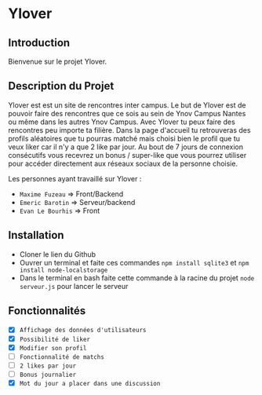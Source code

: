 # Ylover

## Introduction

Bienvenue sur le projet Ylover.

## Description du Projet

Ylover est est un site de rencontres inter campus. Le but de Ylover est de pouvoir faire des rencontres que ce sois au sein de Ynov Campus Nantes ou même dans les autres Ynov Campus. Avec Ylover tu peux faire des rencontres peu importe ta filière. Dans la page d'accueil tu retrouveras des profils aléatoires que tu pourras matché mais choisi bien le profil que tu veux liker car il n'y a que 2 like par jour. Au bout de 7 jours de connexion consécutifs vous recevrez un bonus / super-like que vous pourrez utiliser pour accéder directement aux réseaux sociaux de la personne choisie.

Les personnes ayant travaillé sur Ylover :

- `Maxime Fuzeau` => Front/Backend
- `Emeric Barotin` => Serveur/backend
- `Evan Le Bourhis` => Front

## Installation

- Cloner le lien du Github
- Ouvrer un terminal et faite ces commandes `npm install sqlite3` et `npm install node-localstorage`
- Dans le terminal en bash faite cette commande à la racine du projet `node serveur.js` pour lancer le serveur

## Fonctionnalités

- [x] `Affichage des données d'utilisateurs`
- [x] `Possibilité de liker`
- [x] `Modifier son profil`
- [ ] `Fonctionnalité de matchs`
- [ ] `2 likes par jour`
- [ ] `Bonus journalier`
- [x] `Mot du jour a placer dans une discussion`
